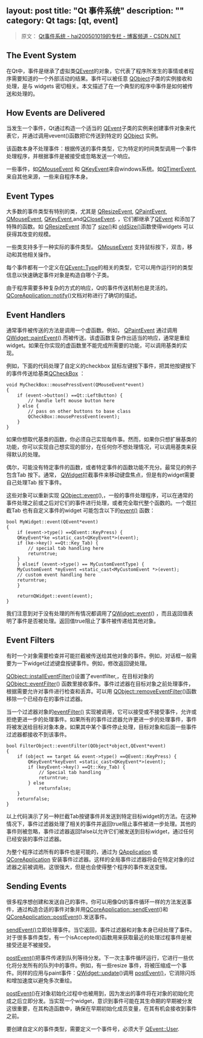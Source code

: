 layout: post
title: "Qt 事件系统"
description: ""
category: Qt
tags: [qt, event]
---

> 原文： [Qt事件系统 - hai200501019的专栏 - 博客频道 - CSDN.NET](http://blog.csdn.net/hai200501019/article/details/9294631)

## The Event System

在Qt中，事件是继承了虚拟类[QEvent](http://qt-project.org/doc/qt-5.0/qtcore/qevent.html)的对象，它代表了程序所发生的事情或者程序需要知道的一个外部活动的结果。事件可以被任意  [QObject](http://qt-project.org/doc/qt-5.0/qtcore/qobject.html)子类的实例接收和处理，是与 widgets 密切相关。本文描述了在一个典型的程序中事件是如何被传送和处理的。

<!--more-->

## How Events are Delivered 

当发生一个事件，Qt通过构造一个适当的 [QEvent](http://qt-project.org/doc/qt-5.0/qtcore/qevent.html)子类的实例来创建事件对象来代表它，并通过调用vevent()函数把它传送到特定的 [QObject](http://qt-project.org/doc/qt-5.0/qtcore/qobject.html) 实例。

该函数本身不处理事件：根据传送的事件类型，它为特定的时间类型调用一个事件处理程序，并根据事件是被接受或忽略发送一个响应。

一些事件，如[QMouseEvent](http://qt-project.org/doc/qt-5.0/qtgui/qmouseevent.html) 和 [QKeyEvent](http://qt-project.org/doc/qt-5.0/qtgui/qkeyevent.html)来自windows系统。如[QTimerEvent](http://qt-project.org/doc/qt-5.0/qtcore/qtimerevent.html), 来自其他来源，一些来自程序本身。

## Event Types 

大多数的事件类型有特别的类，尤其是 [QResizeEvent](http://qt-project.org/doc/qt-5.0/qtgui/qresizeevent.html), [QPaintEvent](http://qt-project.org/doc/qt-5.0/qtgui/qpaintevent.html), [QMouseEvent](http://qt-project.org/doc/qt-5.0/qtgui/qmouseevent.html), [QKeyEvent](http://qt-project.org/doc/qt-5.0/qtgui/qkeyevent.html),and[QCloseEvent](http://qt-project.org/doc/qt-5.0/qtgui/qcloseevent.html). ，它们都继承了[QEvent](http://qt-project.org/doc/qt-5.0/qtcore/qevent.html) 和添加了特殊的函数。如 [QResizeEvent](http://qt-project.org/doc/qt-5.0/qtgui/qresizeevent.html) 添加了 [size()](http://qt-project.org/doc/qt-5.0/qtgui/qresizeevent.html#size)和 [oldSize()](http://qt-project.org/doc/qt-5.0/qtgui/qresizeevent.html#oldSize)函数使得widgets 可以获得其改变的规模。

一些类支持多于一种实际的事件类型。 [QMouseEvent](http://qt-project.org/doc/qt-5.0/qtgui/qmouseevent.html) 支持鼠标按下，双击，移动和其他相关操作。

每个事件都有一个定义在[QEvent::Type](http://qt-project.org/doc/qt-5.0/qtcore/qevent.html#Type-enum)的相关的类型，它可以用作运行时的类型信息以快速确定事件对象是构造自哪个子类。

由于程序需要多种复杂的方式的响应，Qt的事件传送机制也是灵活的。[QCoreApplication::notify](http://qt-project.org/doc/qt-5.0/qtcore/qcoreapplication.html#notify)()文档对称进行了确切的描述。

## Event Handlers 

通常事件被传送的方法是调用一个虚函数。例如， [QPaintEvent](http://qt-project.org/doc/qt-5.0/qtgui/qpaintevent.html) 通过调用 [QWidget::paintEvent](http://qt-project.org/doc/qt-5.0/qtwidgets/qwidget.html#paintEvent)().而被传送。该虚函数复杂作出适当的响应，通常是重绘widget。如果在你实现的虚函数里不能完成所需要的功能，可以调用基类的实现。

例如，下面的代码处理了自定义的checkbox 鼠标左键按下事件，把其他按键按下的事件传送给基类[QCheckBox](http://qt-project.org/doc/qt-5.0/qtwidgets/qcheckbox.html) ：

	void MyCheckBox::mousePressEvent(QMouseEvent*event)
	{
	    if (event->button() ==Qt::LeftButton) {
	        // handle left mouse button here
	    } else {
	        // pass on other buttons to base class
	        QCheckBox::mousePressEvent(event);
	    }
	}

如果你想取代基类的函数，你必须自己实现每件事。然而，如果你只想扩展基类的功能，你可以实现自己想实现的部分，在任何你不想处理情况，可以调用基类来获得默认的处理。

偶尔，可能没有特定事件的函数，或者特定事件的函数功能不充分。最常见的例子包含Tab 按下。通常， [QWidget](http://qt-project.org/doc/qt-5.0/qtwidgets/qwidget.html)拦截事件来移动键盘焦点，但是有的widget需要自己处理Tab 按下事件。

这些对象可以重新实现 [QObject::event](http://qt-project.org/doc/qt-5.0/qtcore/qobject.html#event)(),，一般的事件处理程序，可以在通常的事件处理之前或之后对它们的事件进行处理，或者完全取代整个函数的。一个既拦截Tab 也有自定义事件的widget 可能包含以下的[event()](http://qt-project.org/doc/qt-5.0/qtcore/qobject.html#event) 函数：

	bool MyWidget::event(QEvent*event)
	{
	    if (event->type() ==QEvent::KeyPress) {
	    QKeyEvent*ke =static_cast<QKeyEvent*>(event);
	    if (ke->key() ==Qt::Key_Tab) {
	        // special tab handling here
	        returntrue;
	    }
	    } elseif (event->type() == MyCustomEventType) {
	    MyCustomEvent *myEvent =static_cast<MyCustomEvent *>(event);
	    // custom event handling here
	    returntrue;
	    }
	 
	    returnQWidget::event(event);
	}

我们注意到对于没有处理的所有情况都调用了[QWidget::event](http://qt-project.org/doc/qt-5.0/qtwidgets/qwidget.html#event)() ，而且返回值表明了事件是否被处理。返回值true阻止了事件被传递给其他对象。

## Event Filters 

有时一个对象需要检查并可能拦截被传送给其他对象的事件。例如，对话框一般需要为一下widget过滤键盘按键事件。例如，修改返回键处理。

[QObject::installEventFilter](http://qt-project.org/doc/qt-5.0/qtcore/qobject.html#installEventFilter)()设置了eventfilter,，在目标对象的[QObject::eventFilter](http://qt-project.org/doc/qt-5.0/qtcore/qobject.html#eventFilter)() 函数里接收事件。事件过滤器在目标对象之前处理事件，根据需要允许对事件进行检查和丢弃。可以用 [QObject::removeEventFilter](http://qt-project.org/doc/qt-5.0/qtcore/qobject.html#removeEventFilter)()函数移除一个已经存在的事件过滤器。

当一个过滤器对象的[eventFilter()](http://qt-project.org/doc/qt-5.0/qtcore/qobject.html#eventFilter) 实现被调用，它可以接受或不接受事件，允许或拒绝更进一步的处理事件。如果所有的事件过滤器允许更进一步的处理事件，事件将被发送给目标对象本身。如果其中某个事件停止处理，目标对象和后面一些事件过滤器都接收不到该事件。

	bool FilterObject::eventFilter(QObject*object,QEvent*event)
	{
	    if (object == target && event->type() ==QEvent::KeyPress) {
	        QKeyEvent*keyEvent =static_cast<QKeyEvent*>(event);
	        if (keyEvent->key() ==Qt::Key_Tab) {
	            // Special tab handling
	            returntrue;
	        } else
	            returnfalse;
	    }
	    returnfalse;
	}

以上代码演示了另一种拦截Tab按键事件并发送到特定目标widget的方法。在这种情况下，事件过滤器处理了相关的事件并返回true阻止事件被进一步处理。其他的事件则被忽略，事件过滤器返回false以允许它们被发送到目标widget，通过任何已经安装的事件过滤器。

为整个程序过滤所有的事件也是可能的，通过为 [QApplication](http://qt-project.org/doc/qt-5.0/qtwidgets/qapplication.html) 或[QCoreApplication](http://qt-project.org/doc/qt-5.0/qtcore/qcoreapplication.html) 安装事件过滤器。这样的全局事件过滤器将会在特定对象的过滤器之前被调用。这很强大，但是也会使得整个程序的事件发送变慢。

## Sending Events 

很多程序想创建和发送自己的事件。你可以用像Qt的事件循环一样的方法发送事件，通过构造合适的事件对象并用[QCoreApplication::sendEvent](http://qt-project.org/doc/qt-5.0/qtcore/qcoreapplication.html#sendEvent)()和[QCoreApplication::postEvent](http://qt-project.org/doc/qt-5.0/qtcore/qcoreapplication.html#postEvent)().发送事件。

[sendEvent()](http://qt-project.org/doc/qt-5.0/qtcore/qcoreapplication.html#sendEvent)立即处理事件。当它返回，事件过滤器和对象本身已经处理了事件。对于很多事件类型，有一个isAccepted()函数用来获取最近的处理过程事件是被接受还是不被接受。

[postEvent()](http://qt-project.org/doc/qt-5.0/qtcore/qcoreapplication.html#postEvent)把事件传递到队列等待分发。下一次主事件循环运行，它进行一些优化将分发所有的队列中的事件。例如，有一些resize 事件，将被压缩成一个事件。同样的应用与paint事件：[QWidget::update](http://qt-project.org/doc/qt-5.0/qtwidgets/qwidget.html#update)()调用 [postEvent()](http://qt-project.org/doc/qt-5.0/qtcore/qcoreapplication.html#postEvent)，它消除闪烁和增加速度以避免多次重绘。

[postEvent()](http://qt-project.org/doc/qt-5.0/qtcore/qcoreapplication.html#postEvent)在对象初始化过程中也被用到，因为发出的事件将在对象的初始化完成之后立即分发。当实现一个widget，意识到事件可能在其生命期的早期被分发这很重要，在其构造函数中，确保在早期初始化成员变量，在其有机会接收到事件之前。

要创建自定义的事件类型，需要定义一个事件号，必须大于 [QEvent::User](http://qt-project.org/doc/qt-5.0/qtcore/qevent.html#Type-enum).

